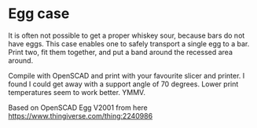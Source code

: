 # Egg case

It is often not possible to get a proper whiskey sour, because bars do not have eggs. This case enables one to safely transport a single egg to a bar. Print two, fit them together, and put a band around the recessed area around.

Compile with OpenSCAD and print with your favourite slicer and printer. I found I could get away with a support angle of 70 degrees. Lower print temperatures seem to work better. YMMV.

Based on OpenSCAD Egg V2001 from here https://www.thingiverse.com/thing:2240986

